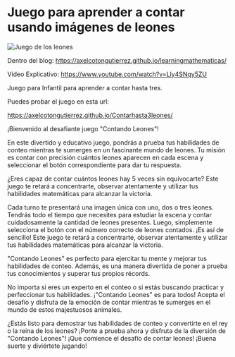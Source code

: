# Juego para aprender a contar usando imágenes de leones


![Juego de los leones](https://axelcotongutierrez.github.io/learningmathematicas/assets/images//posts/Contar3/jcontar3.jpg)

Dentro del blog: https://axelcotongutierrez.github.io/learningmathematicas/

Vídeo Explicativo: https://www.youtube.com/watch?v=Lly4SNqy5ZU

Juego para Infantil para aprender a contar hasta tres.

Puedes probar el juego en esta url:

https://axelcotongutierrez.github.io/Contarhasta3leones/

¡Bienvenido al desafiante juego "Contando Leones"!

En este divertido y educativo juego, pondrás a prueba tus habilidades de conteo mientras te sumerges en un fascinante mundo de leones. Tu misión es contar con precisión cuántos leones aparecen en cada escena y seleccionar el botón correspondiente para dar tu respuesta.

¿Eres capaz de contar cuántos leones hay 5 veces sin equivocarte? Este juego te retará a concentrarte, observar atentamente y utilizar tus habilidades matemáticas para alcanzar la victoria.

Cada turno te presentará una imagen única con uno, dos o tres leones. Tendrás todo el tiempo que necesites para estudiar la escena y contar cuidadosamente la cantidad de leones presentes. Luego, simplemente selecciona el botón con el número correcto de leones contados. ¡Es así de sencillo! Este juego te retará a concentrarte, observar atentamente y utilizar tus habilidades matemáticas para alcanzar la victoria.

"Contando Leones" es perfecto para ejercitar tu mente y mejorar tus habilidades de conteo. Además, es una manera divertida de poner a prueba tus conocimientos y superar tus propios récords.

No importa si eres un experto en el conteo o si estás buscando practicar y perfeccionar tus habilidades. ¡"Contando Leones" es para todos! Acepta el desafío y disfruta de la emoción de contar mientras te sumerges en el mundo de estos majestuosos animales.

¿Estás listo para demostrar tus habilidades de conteo y convertirte en el rey o la reina de los leones? ¡Ponte a prueba ahora y disfruta de la diversión de "Contando Leones"! ¡Que comience el desafío de contar leones! ¡Buena suerte y diviértete jugando!
